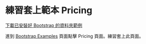 # 練習套上範本 Pricing



[下載已安裝好 Bootstrap 的資料夾範例](http://notes.carlos-studio.com/download/bootstrap_installed_sample.zip)

進到 [Bootstrap Examples](https://getbootstrap.com/docs/4.3/examples/) 頁面點擊 Pricing 頁面。練習套上此頁面。

